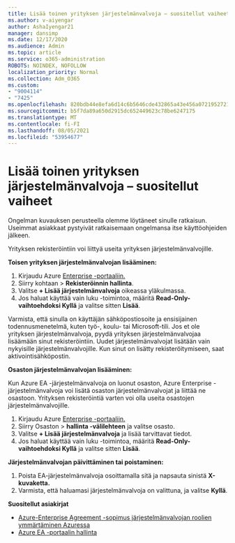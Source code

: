 ```yaml
---
title: Lisää toinen yrityksen järjestelmänvalvoja – suositellut vaiheet
ms.author: v-aiyengar
author: AshaIyengar21
manager: dansimp
ms.date: 12/17/2020
ms.audience: Admin
ms.topic: article
ms.service: o365-administration
ROBOTS: NOINDEX, NOFOLLOW
localization_priority: Normal
ms.collection: Adm_O365
ms.custom:
- "9004114"
- "7425"
ms.openlocfilehash: 820bdb44e8efa6d14c6b5646cde432865a43e456a07219527218eecd1beb0819
ms.sourcegitcommit: b5f7da89a650d2915dc652449623c78be6247175
ms.translationtype: MT
ms.contentlocale: fi-FI
ms.lasthandoff: 08/05/2021
ms.locfileid: "53954677"
---
```

# <a name="add-another-enterprise-administrator---recommended-steps"></a>Lisää toinen yrityksen järjestelmänvalvoja – suositellut vaiheet

Ongelman kuvauksen perusteella olemme löytäneet sinulle ratkaisun. Useimmat asiakkaat pystyivät ratkaisemaan ongelmansa itse käyttöohjeiden jälkeen.

Yrityksen rekisteröintiin voi liittyä useita yrityksen järjestelmänvalvojille.

**Toisen yrityksen järjestelmänvalvojan lisääminen:**

1. Kirjaudu Azure [Enterprise -portaaliin.](https://ea.azure.com/)
1. Siirry kohtaan  >  **Rekisteröinnin hallinta**.
1. Valitse **+ Lisää järjestelmänvalvoja** oikeassa yläkulmassa.
1. Jos haluat käyttää vain luku -toimintoa, määritä **Read-Only-vaihtoehdoksi Kyllä** ja valitse sitten **Lisää**.

Varmista, että sinulla on käyttäjän sähköpostiosoite ja ensisijainen todennusmenetelmä, kuten työ-, koulu- tai Microsoft-tili. Jos et ole yrityksen järjestelmänvalvoja, pyydä yrityksen järjestelmänvalvojaa lisäämään sinut rekisteröintiin. Uudet järjestelmänvalvojat lisätään vain nykyisille järjestelmänvalvojille. Kun sinut on lisätty rekisteröitymiseen, saat aktivointisähköpostin.

**Osaston järjestelmänvalvojan lisääminen:**

Kun Azure EA -järjestelmänvalvoja on luonut osaston, Azure Enterprise -järjestelmänvalvoja voi lisätä osaston järjestelmänvalvojat ja liittää ne osastoon. Yrityksen rekisteröintiä varten voi olla useita osastojen järjestelmänvalvojille.

1. Kirjaudu Azure [Enterprise -portaaliin.](https://ea.azure.com/)
1. Siirry Osaston  >  **hallinta -välilehteen** ja valitse osasto.
1. Valitse **+ Lisää järjestelmänvalvoja** ja lisää tarvittavat tiedot.
1. Jos haluat käyttää vain luku -toimintoa, määritä **Read-Only-vaihtoehdoksi Kyllä** ja valitse sitten **Lisää**.

**Järjestelmänvalvojan päivittäminen tai poistaminen:**

1. Poista EA-järjestelmänvalvoja osoittamalla sitä ja napsauta sinistä **X-kuvaketta.**
1. Varmista, että haluamasi järjestelmänvalvoja on valittuna, ja valitse **Kyllä**.

**Suositellut asiakirjat**

- [Azure-Enterprise Agreement -sopimus järjestelmänvalvojan roolien ymmärtäminen Azuressa](https://docs.microsoft.com/azure/billing/billing-understand-ea-roles)
- [Azure EA -portaalin hallinta](https://docs.microsoft.com/azure/billing/billing-ea-portal-administration)
